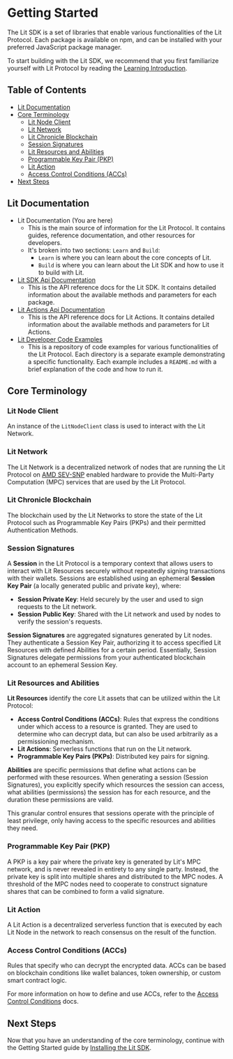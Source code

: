 <!-- omit in toc -->
# Getting Started

The Lit SDK is a set of libraries that enable various functionalities of the Lit Protocol. Each package is available on npm, and can be installed with your preferred JavaScript package manager.

To start building with the Lit SDK, we recommend that you first familiarize yourself with Lit Protocol by reading the [Learning Introduction](../../learn/overview/intro.mdx).

<!-- omit in toc -->
## Table of Contents

- [Lit Documentation](#lit-documentation)
- [Core Terminology](#core-terminology)
  - [Lit Node Client](#lit-node-client)
  - [Lit Network](#lit-network)
  - [Lit Chronicle Blockchain](#lit-chronicle-blockchain)
  - [Session Signatures](#session-signatures)
  - [Lit Resources and Abilities](#lit-resources-and-abilities)
  - [Programmable Key Pair (PKP)](#programmable-key-pair-pkp)
  - [Lit Action](#lit-action)
  - [Access Control Conditions (ACCs)](#access-control-conditions-accs)
- [Next Steps](#next-steps)


## Lit Documentation

- Lit Documentation (You are here)
  - This is the main source of information for the Lit Protocol. It contains guides, reference documentation, and other resources for developers.
  - It's broken into two sections: `Learn` and `Build`:
    - `Learn` is where you can learn about the core concepts of Lit.
    - `Build` is where you can learn about the Lit SDK and how to use it to build with Lit.
- [Lit SDK Api Documentation](https://v7-api-doc-lit-js-sdk.vercel.app)
  - This is the API reference docs for the Lit SDK. It contains detailed information about the available methods and parameters for each package.
- [Lit Actions Api Documentation](https://actions-docs.litprotocol.com)
  - This is the API reference docs for Lit Actions. It contains detailed information about the available methods and parameters for Lit Actions.
- [Lit Developer Code Examples](https://github.com/LIT-Protocol/developer-guides-code)
  - This is a repository of code examples for various functionalities of the Lit Protocol. Each directory is a separate example demonstrating a specific functionality. Each example includes a `README.md` with a brief explanation of the code and how to run it.

## Core Terminology

### Lit Node Client

An instance of the `LitNodeClient` class is used to interact with the Lit Network.

### Lit Network

The Lit Network is a decentralized network of nodes that are running the Lit Protocol on [AMD SEV-SNP](https://www.amd.com/content/dam/amd/en/documents/epyc-business-docs/solution-briefs/amd-secure-encrypted-virtualization-solution-brief.pdf) enabled hardware to provide the Multi-Party Computation (MPC) services that are used by the Lit Protocol.

### Lit Chronicle Blockchain

The blockchain used by the Lit Networks to store the state of the Lit Protocol such as Programmable Key Pairs (PKPs) and their permitted Authentication Methods.

### Session Signatures

A **Session** in the Lit Protocol is a temporary context that allows users to interact with Lit Resources securely without repeatedly signing transactions with their wallets. Sessions are established using an ephemeral **Session Key Pair** (a locally generated public and private key), where:

- **Session Private Key**: Held securely by the user and used to sign requests to the Lit network.
- **Session Public Key**: Shared with the Lit network and used by nodes to verify the session's requests.

**Session Signatures** are aggregated signatures generated by Lit nodes. They authenticate a Session Key Pair, authorizing it to access specified Lit Resources with defined Abilities for a certain period. Essentially, Session Signatures delegate permissions from your authenticated blockchain account to an ephemeral Session Key.

### Lit Resources and Abilities

**Lit Resources** identify the core Lit assets that can be utilized within the Lit Protocol:

- **Access Control Conditions (ACCs)**: Rules that express the conditions under which access to a resource is granted. They are used to determine who can decrypt data, but can also be used arbitrarily as a permissioning mechanism.
- **Lit Actions**: Serverless functions that run on the Lit network.
- **Programmable Key Pairs (PKPs)**: Distributed key pairs for signing.

**Abilities** are specific permissions that define what actions can be performed with these resources. When generating a session (Session Signatures), you explicitly specify which resources the session can access, what abilities (permissions) the session has for each resource, and the duration these permissions are valid.

This granular control ensures that sessions operate with the principle of least privilege, only having access to the specific resources and abilities they need.

### Programmable Key Pair (PKP)

A PKP is a key pair where the private key is generated by Lit's MPC network, and is never revealed in entirety to any single party. Instead, the private key is split into multiple shares and distributed to the MPC nodes. A threshold of the MPC nodes need to cooperate to construct signature shares that can be combined to form a valid signature.

### Lit Action

A Lit Action is a decentralized serverless function that is executed by each Lit Node in the network to reach consensus on the result of the function.

### Access Control Conditions (ACCs)

Rules that specify who can decrypt the encrypted data. ACCs can be based on blockchain conditions like wallet balances, token ownership, or custom smart contract logic.

For more information on how to define and use ACCs, refer to the [Access Control Conditions](https://developer.litprotocol.com/category/advanced-topics) docs.

## Next Steps

Now that you have an understanding of the core terminology, continue with the Getting Started guide by [Installing the Lit SDK](./installing-sdk).